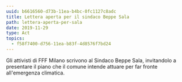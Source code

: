 ```yaml
---
uuid: b6616560-d73b-11ea-b4bc-0fc1127c8adc
title: Lettera aperta per il sindaco Beppe Sala
path: lettera-aperta-per-sala
date: 2019-11-29
type: Act
topics:
  - f58f7400-d756-11ea-b83f-4d8576f7bd24
---
```


Gli attivisti di FFF Milano scrivono al Sindaco Beppe Sala, invitandolo a presentare il piano che il comune intende attuare per far fronte all'emergenza climatica.

